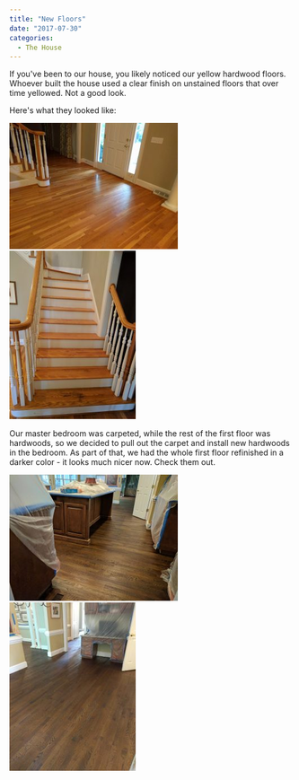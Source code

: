 ```yaml
---
title: "New Floors"
date: "2017-07-30"
categories: 
  - The House
---
```


If you've been to our house, you likely noticed our yellow hardwood floors. Whoever built the house used a clear finish on unstained floors that over time yellowed. Not a good look.

Here's what they looked like:

[![](images/2017-06-20-08.08.07-300x225.jpg)](http://www.thewargos.com/wp-content/uploads/2017/07/2017-06-20-08.08.07.jpg) [![](images/2017-06-20-08.08.22-225x300.jpg)](http://www.thewargos.com/wp-content/uploads/2017/07/2017-06-20-08.08.22.jpg)

Our master bedroom was carpeted, while the rest of the first floor was hardwoods, so we decided to pull out the carpet and install new hardwoods in the bedroom. As part of that, we had the whole first floor refinished in a darker color - it looks much nicer now. Check them out.

[![](images/2017-06-23-14.11.34-300x225.jpg)](http://www.thewargos.com/wp-content/uploads/2017/07/2017-06-23-14.11.34.jpg) [![](images/2017-06-23-14.13.31-225x300.jpg)](http://www.thewargos.com/wp-content/uploads/2017/07/2017-06-23-14.13.31.jpg)
